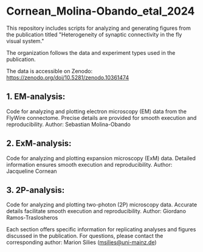 # Cornean_Molina-Obando_etal_2024

This repository includes scripts for analyzing and generating figures from the publication titled "Heterogeneity of synaptic connectivity in the fly visual system."

The organization follows the data and experiment types used in the publication.

The data is accessible on Zenodo: https://zenodo.org/doi/10.5281/zenodo.10361474

## 1. EM-analysis:

Code for analyzing and plotting electron microscopy (EM) data from the FlyWire connectome. Precise details are provided for smooth execution and reproducibility.
Author: Sebastian Molina-Obando

## 2. ExM-analysis:

Code for analyzing and plotting expansion microscopy (ExM) data. Detailed information ensures smooth execution and reproducibility.
Author: Jacqueline Cornean

## 3. 2P-analysis:

Code for analyzing and plotting two-photon (2P) microscopy data. Accurate details facilitate smooth execution and reproducibility.
Author: Giordano Ramos-Traslosheros

Each section offers specific information for replicating analyses and figures discussed in the publication. 
For questions, please contact the corresponding author: Marion Silies (msilies@uni-mainz.de)
